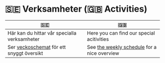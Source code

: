 # 🇸🇪 Verksamheter (🇬🇧 Activities)

🇸🇪 |🇬🇧
---|---
Här kan du hittar vår specialla verksamheter|Here you can find our special acitivities
Ser [veckoschemat](../veckoschemat.md) för ett snyggt översikt|See [the weekly schedule](../veckoschemat.md) for a nice overview

